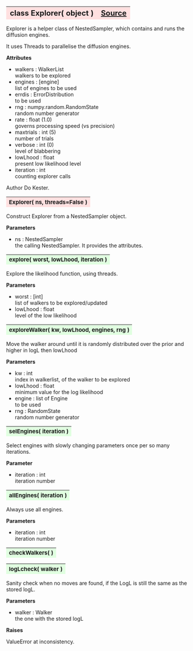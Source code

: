 ---
---
<br><br><br>

<a name="Explorer"></a>
<table><thead style="background-color:#FFE0E0; width:100%; font-size:20px"><tr><th style="text-align:left">
<strong>class Explorer(</strong> object )</th><th style="text-align:right"><a href=https://github.com/dokester/BayesicFitting/blob/master/BayesicFitting/source/Explorer.py target=_blank>Source</a></th></tr></thead></table>
<p>

Explorer is a helper class of NestedSampler, which contains and runs the
diffusion engines.

It uses Threads to parallelise the diffusion engines.

<b>Attributes</b>

* walkers  :  WalkerList<br>
    walkers to be explored<br>
* engines  :  [engine]<br>
    list of engines to be used<br>
* errdis  :  ErrorDistribution<br>
    to be used<br>
* rng  :  numpy.random.RandomState<br>
    random number generator<br>
* rate  :  float (1.0)<br>
    governs processing speed (vs precision)<br>
* maxtrials  :  int (5)<br>
    number of trials<br>
* verbose  :  int (0)<br>
    level of blabbering<br>
* lowLhood  :  float<br>
    present low likelihood level<br>
* iteration  :  int<br>
    counting explorer calls<br>

Author       Do Kester.


<a name="Explorer"></a>
<table><thead style="background-color:#FFE0E0; width:100%; font-size:15px"><tr><th style="text-align:left">
<strong>Explorer(</strong> ns, threads=False )
</th></tr></thead></table>
<p>

Construct Explorer from a NestedSampler object.

<b>Parameters</b>

* ns  :  NestedSampler<br>
    the calling NestedSampler. It provides the attributes.<br>


<a name="explore"></a>
<table><thead style="background-color:#E0FFE0; width:100%; font-size:15px"><tr><th style="text-align:left">
<strong>explore(</strong> worst, lowLhood, iteration )
</th></tr></thead></table>
<p>

Explore the likelihood function, using threads.

<b>Parameters</b>

* worst  :  [int]<br>
    list of walkers to be explored/updated<br>
* lowLhood  :  float<br>
    level of the low likelihood<br>


<a name="exploreWalker"></a>
<table><thead style="background-color:#E0FFE0; width:100%; font-size:15px"><tr><th style="text-align:left">
<strong>exploreWalker(</strong> kw, lowLhood, engines, rng )
</th></tr></thead></table>
<p>

Move the walker around until it is randomly distributed over the prior and
higher in logL then lowLhood

<b>Parameters</b>

* kw  :  int<br>
    index in walkerlist, of the walker to be explored<br>
* lowLhood  :  float<br>
    minimum value for the log likelihood<br>
* engine  :  list of Engine<br>
    to be used<br>
* rng  :  RandomState<br>
    random number generator

<a name="selEngines"></a>
<table><thead style="background-color:#E0FFE0; width:100%; font-size:15px"><tr><th style="text-align:left">
<strong>selEngines(</strong> iteration ) 
</th></tr></thead></table>
<p>

Select engines with slowly changing parameters once per so many iterations.

<b>Parameter</b>

* iteration  :  int<br>
    iteration number

<a name="allEngines"></a>
<table><thead style="background-color:#E0FFE0; width:100%; font-size:15px"><tr><th style="text-align:left">
<strong>allEngines(</strong> iteration ) 
</th></tr></thead></table>
<p>

Always use all engines.

<b>Parameters</b>

* iteration  :  int<br>
    iteration number

<a name="checkWalkers"></a>
<table><thead style="background-color:#E0FFE0; width:100%; font-size:15px"><tr><th style="text-align:left">
<strong>checkWalkers(</strong> ) 
</th></tr></thead></table>
<p>
<a name="logLcheck"></a>
<table><thead style="background-color:#E0FFE0; width:100%; font-size:15px"><tr><th style="text-align:left">
<strong>logLcheck(</strong> walker ) 
</th></tr></thead></table>
<p>

Sanity check when no moves are found, if the LogL is still the same as the stored logL.

<b>Parameters</b>

* walker  :  Walker<br>
    the one with the stored logL<br>

<b>Raises</b>

ValueError at inconsistency.


